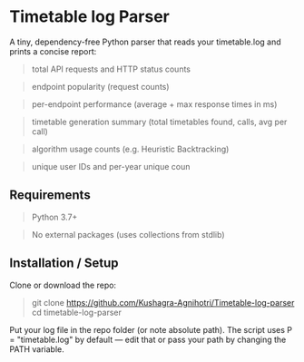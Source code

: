 # Timetable log Parser
A tiny, dependency-free Python parser that reads your timetable.log and prints a concise report:

>total API requests and HTTP status counts

>endpoint popularity (request counts)

>per-endpoint performance (average + max response times in ms)

>timetable generation summary (total timetables found, calls, avg per call)

>algorithm usage counts (e.g. Heuristic Backtracking)

>unique user IDs and per-year unique coun

## Requirements

>Python 3.7+ 

>No external packages (uses collections from stdlib)

## Installation / Setup

Clone or download the repo:

>git clone https://github.com/Kushagra-Agnihotri/Timetable-log-parser
>cd timetable-log-parser


Put your log file in the repo folder (or note absolute path). The script uses P = "timetable.log" by default — edit that or pass your path by changing the PATH variable.
